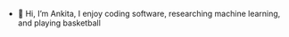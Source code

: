 - 👋 Hi, I’m Ankita, I enjoy coding software, researching machine learning, and playing basketball

<!---
Ankita-V2/Ankita-V2 is a ✨ special ✨ repository because its `README.md` (this file) appears on your GitHub profile.
You can click the Preview link to take a look at your changes.
--->
